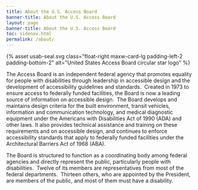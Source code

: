 ```yaml
---
title: About the U.S. Access Board
banner-title: About the U.S. Access Board
layout: page
banner-title: About the U.S. Access Board
toc: sidenav.html
permalink: /about/
---
```



{% asset usab-seal.svg class="float-right maxw-card-lg padding-left-2 padding-bottom-2" alt="United States Access Board circular star logo" %}

The Access Board is an independent federal agency that promotes equality for people with disabilities through leadership in accessible design and the development of accessibility guidelines and standards.&nbsp;
Created in 1973 to ensure access to federally funded facilities, the Board is now a leading source of information on accessible design.&nbsp;
The Board develops and maintains design criteria for the built environment, transit vehicles, information and communication technology, and medical diagnostic equipment under the Americans with Disabilities Act of 1990 (ADA) and other laws.  It also provides technical assistance and training on these requirements and on accessible design, and continues to enforce accessibility standards that apply to federally funded facilities under the Architectural Barriers Act of 1968 (ABA).

The Board is structured to function as a coordinating body among federal agencies and directly represent the public, particularly people with disabilities.&nbsp;
Twelve of its members are representatives from most of the federal departments.&nbsp;
Thirteen others, who are appointed by the President, are members of the public, and most of them must have a disability.
